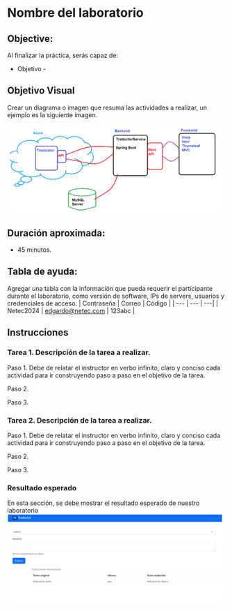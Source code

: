 # Nombre del laboratorio 

## Objective:
Al finalizar la práctica, serás capaz de:
- Objetivo - 


## Objetivo Visual 
Crear un diagrama o imagen que resuma las actividades a realizar, un ejemplo es la siguiente imagen. 

![diagrama1](../images/img1.png)

## Duración aproximada:
- 45 minutos.

## Tabla de ayuda:
Agregar una tabla con la información que pueda requerir el participante durante el laboratorio, como versión de software, IPs de servers, usuarios y credenciales de acceso.
| Contraseña | Correo | Código |
| --- | --- | ---|
| Netec2024 | edgardo@netec.com | 123abc |

## Instrucciones 
<!-- Proporciona pasos detallados sobre cómo configurar y administrar sistemas, implementar soluciones de software, realizar pruebas de seguridad, o cualquier otro escenario práctico relevante para el campo de la tecnología de la información -->
### Tarea 1. Descripción de la tarea a realizar.
Paso 1. Debe de relatar el instructor en verbo infinito, claro y conciso cada actividad para ir construyendo paso a paso en el objetivo de la tarea.

Paso 2. <!-- Añadir instrucción -->

Paso 3. <!-- Añadir instrucción -->

### Tarea 2. Descripción de la tarea a realizar.
Paso 1. Debe de relatar el instructor en verbo infinito, claro y conciso cada actividad para ir construyendo paso a paso en el objetivo de la tarea.

Paso 2. <!-- Añadir instrucción -->

Paso 3. <!-- Añadir instrucción -->

### Resultado esperado
En esta sección, se debe mostrar el resultado esperado de nuestro laboratorio
![imagen resultado](../images/img3.png)

